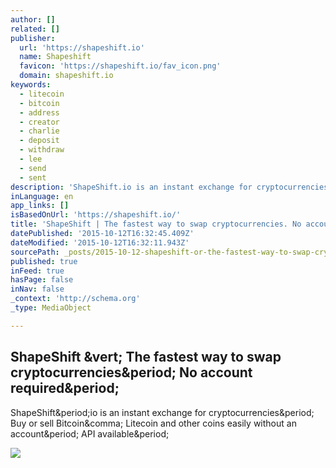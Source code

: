 ```yaml
---
author: []
related: []
publisher:
  url: 'https://shapeshift.io'
  name: Shapeshift
  favicon: 'https://shapeshift.io/fav_icon.png'
  domain: shapeshift.io
keywords:
  - litecoin
  - bitcoin
  - address
  - creator
  - charlie
  - deposit
  - withdraw
  - lee
  - send
  - sent
description: 'ShapeShift.io is an instant exchange for cryptocurrencies. Buy or sell Bitcoin, Litecoin and other coins easily without an account. API available.'
inLanguage: en
app_links: []
isBasedOnUrl: 'https://shapeshift.io/'
title: 'ShapeShift | The fastest way to swap cryptocurrencies. No account required.'
datePublished: '2015-10-12T16:32:45.409Z'
dateModified: '2015-10-12T16:32:11.943Z'
sourcePath: _posts/2015-10-12-shapeshift-or-the-fastest-way-to-swap-cryptocurrencies-no-ac.md
published: true
inFeed: true
hasPage: false
inNav: false
_context: 'http://schema.org'
_type: MediaObject

---
```

<article style=""><h1>ShapeShift &amp;vert; The fastest way to swap cryptocurrencies&amp;period; No account required&amp;period;</h1><p>ShapeShift&amp;period;io is an instant exchange for cryptocurrencies&amp;period; Buy or sell Bitcoin&amp;comma; Litecoin and other coins easily without an account&amp;period; API available&amp;period;</p><img src="https://shapeshift.io/images/coincap-logo-white.png" /></article>